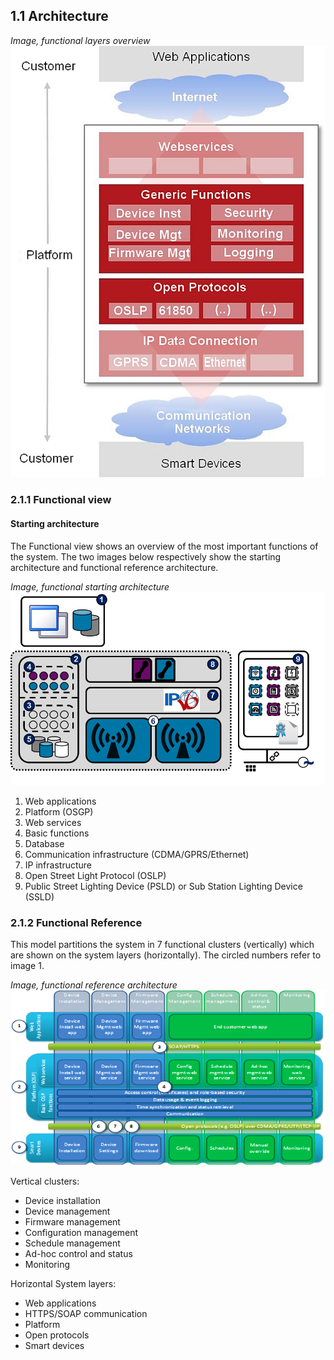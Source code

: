 ## 1.1 Architecture

_Image, functional layers overview_
 ![alt text](./functional-layers-overview.png "Functional Layers Overview")

### 2.1.1 Functional view

#### Starting architecture

The Functional view shows an overview of the most important functions of the system. The two images below respectively show the starting architecture and functional reference architecture.

_Image, functional starting architecture_
 ![alt text](./functional-starting-architecture.png "Functional Starting Architecture")

1. Web applications
2. Platform (OSGP)
3. Web services
4. Basic functions
5. Database
6. Communication infrastructure (CDMA/GPRS/Ethernet)
7. IP infrastructure
8. Open Street Light Protocol (OSLP)
9. Public Street Lighting Device (PSLD) or Sub Station Lighting Device (SSLD)

### 2.1.2 Functional Reference

This model partitions the system in 7 functional clusters (vertically) which are shown on the system layers (horizontally). The circled numbers refer to image 1.

_Image, functional reference architecture_
![alt text](./functional-reference-architecture.png "Functional Reference Architecture")

Vertical clusters:

- Device installation
- Device management
- Firmware management
- Configuration management
- Schedule management
- Ad-hoc control and status
- Monitoring

Horizontal System layers:

- Web applications
- HTTPS/SOAP communication
- Platform
- Open protocols
- Smart devices
